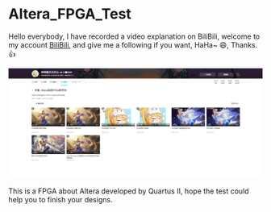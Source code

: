 # Altera_FPGA_Test

Hello everybody, I have recorded a video explanation on BiliBili, welcome to my account [BiliBili](https://space.bilibili.com/489946576?spm_id_from=333.999.0.0), and give me a following if you want, HaHa~ 😄, Thanks. 👍

![My BiliBili Video](img/bi.jpg)

This is a FPGA about Altera developed by Quartus II, hope the test could help you to finish your designs.
